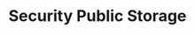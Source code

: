 ---
title: "Security Public Storage"
url: /fresno/security-public-storage-north-blackstone-avenue/
shop: storage rental
---